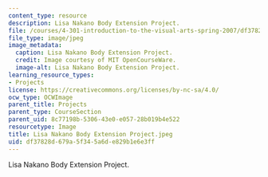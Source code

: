 ```yaml
---
content_type: resource
description: Lisa Nakano Body Extension Project.
file: /courses/4-301-introduction-to-the-visual-arts-spring-2007/df37828d679a5f345a6de829b1e6e3ff_LisaNakanoBodyExtensionProject.jpeg
file_type: image/jpeg
image_metadata:
  caption: Lisa Nakano Body Extension Project.
  credit: Image courtesy of MIT OpenCourseWare.
  image-alt: Lisa Nakano Body Extension Project.
learning_resource_types:
- Projects
license: https://creativecommons.org/licenses/by-nc-sa/4.0/
ocw_type: OCWImage
parent_title: Projects
parent_type: CourseSection
parent_uid: 8c77198b-5306-43e0-e057-28b019b4e522
resourcetype: Image
title: Lisa Nakano Body Extension Project.jpeg
uid: df37828d-679a-5f34-5a6d-e829b1e6e3ff
---
```

Lisa Nakano Body Extension Project.